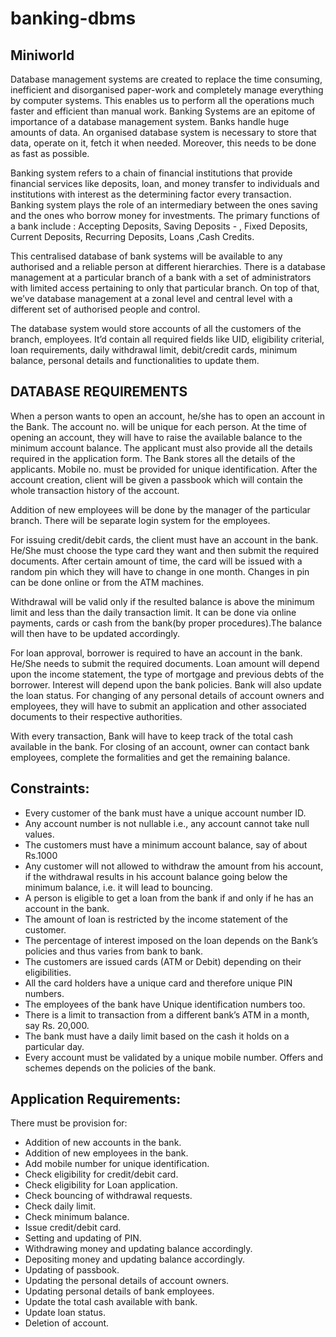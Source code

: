 # banking-dbms

	 	 	 	


## Miniworld

Database management systems are created to replace the time consuming, inefficient and disorganised paper-work and completely manage everything by computer systems. This enables us to perform all the operations much faster and efficient than manual work. Banking Systems are an epitome of importance of a database management system. Banks handle huge amounts of data. An organised database system is necessary to store that data, operate on it, fetch it when needed. Moreover, this needs to be done as fast as possible.

Banking system refers to a chain of financial institutions that provide financial services like deposits, loan, and money transfer to individuals and institutions with interest as the determining factor every transaction. Banking system plays the role of an intermediary between the ones saving and the ones who borrow money for investments. The primary functions of a bank include : Accepting Deposits, Saving Deposits - , Fixed Deposits, Current Deposits, Recurring Deposits, Loans ,Cash Credits.


This centralised database of bank systems will be available to any authorised and a reliable person at different hierarchies. There is a database management at a particular branch of a bank with a set of administrators with limited access pertaining to only that particular branch. On top of that, we’ve database management at a zonal level and central level with a different set of authorised people and control.

The database system would store accounts of all the customers of the branch, employees. It’d contain all required fields like UID, eligibility criterial, loan requirements, daily withdrawal limit, debit/credit cards, minimum balance, personal details and functionalities to update them.


##	DATABASE REQUIREMENTS

When a person wants to open an account, he/she has to open an account in the Bank. The account no. will be unique for each person. At the time of opening an account, they will have to raise the available balance to the minimum account balance. The applicant must also provide all the details required in the application form. The Bank stores all the details of the applicants. Mobile no. must be provided for unique identification. After the account creation, client will be given a passbook which will contain the whole transaction history of the account.

Addition of new employees will be done by the manager of the particular branch. There will be separate login system for the employees.

For issuing credit/debit cards, the client must have an account in the bank. He/She must choose the type card they want and then submit the required documents. After certain amount of time, the card will be issued with a random pin which they will have to change in one month. Changes in pin can be done online or from the ATM machines.

Withdrawal will be valid only if the resulted balance is above the minimum limit and less than the daily transaction limit. It can be done via online payments, cards or cash from the bank(by proper procedures).The balance will then have to be updated accordingly.

For loan approval, borrower is required to have an account in the bank. He/She needs to submit the required documents. Loan amount will depend upon the income statement, the type of mortgage and previous debts of the borrower. Interest will depend upon the bank policies. Bank will also update the loan status.
For changing of any personal details of account owners and employees, they will have to submit an application and other associated documents to their respective authorities.

With every transaction, Bank will have to keep track of the total cash available in the bank.
For closing of an account, owner can contact bank employees, complete the formalities and get the remaining balance.






##	Constraints:

*	Every customer of the bank must have a unique account number ID.
*	Any account number is not nullable i.e., any account cannot take null values.
*	The customers must have a minimum account balance, say of about Rs.1000
*	Any customer will not allowed to withdraw the amount from his account, if the withdrawal results in his account balance going below the minimum balance, i.e. it will lead to bouncing.
*	A person is eligible to get a loan from the bank if and only if he has an account in the bank.
*	The amount of loan is restricted by the income statement of the customer.
*	The percentage of interest imposed on the loan depends on the Bank’s policies and thus varies from bank to bank.
*	The customers are issued cards (ATM or Debit) depending on their eligibilities.
*	All the card holders have a unique card and therefore unique PIN numbers.
*	The employees of the bank have Unique identification numbers too.
*	There is a limit to transaction from a different bank’s ATM in a month, say Rs. 20,000.
*	The bank must have a daily limit based on the cash it holds on a particular day.
*	Every account must be validated by a unique mobile number.
Offers and schemes depends on the policies of the bank.







##	Application Requirements:

There must be provision for:

*	Addition of new accounts in the bank.
*	Addition of new employees in the bank.
*	Add mobile number for unique identification.
*	Check eligibility for credit/debit card.
*	Check eligibility for Loan application.
*	Check bouncing of withdrawal requests.
*	Check daily limit.
*	Check minimum balance.
*	Issue credit/debit card.
*	Setting and updating of PIN.
*	Withdrawing money and updating balance accordingly.
*	Depositing money and updating balance accordingly.
*	Updating of passbook.
*	Updating the personal details of account owners.
*	Updating personal details of bank employees.
*	Update the total cash available with bank.
*	Update loan status.
*	Deletion of account.

